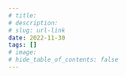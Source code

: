 ```yaml
---
# title: 
# description: 
# slug: url-link
date: 2022-11-30
tags: []
# image: 
# hide_table_of_contents: false
---
```


<!--truncate-->
